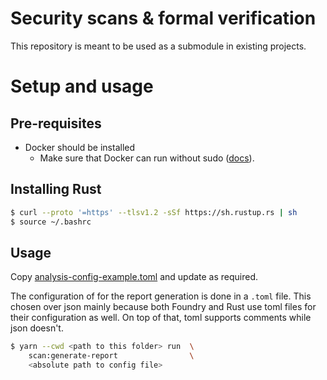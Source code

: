 # Security scans & formal verification

This repository is meant to be used as a submodule in existing projects.

# Setup and usage

## Pre-requisites

- Docker should be installed
  - Make sure that Docker can run without sudo ([docs](https://docs.docker.com/engine/install/linux-postinstall/)).

## Installing Rust

```bash
$ curl --proto '=https' --tlsv1.2 -sSf https://sh.rustup.rs | sh
$ source ~/.bashrc
```

## Usage

Copy [analysis-config-example.toml](./analysis-config-example.toml) and update as required.

The configuration of for the report generation is done in a `.toml` file. This chosen over json mainly because both Foundry and Rust use toml files for their configuration as well. On top of that, toml supports comments while json doesn't.

```bash
$ yarn --cwd <path to this folder> run  \
    scan:generate-report                \
    <absolute path to config file>
```
